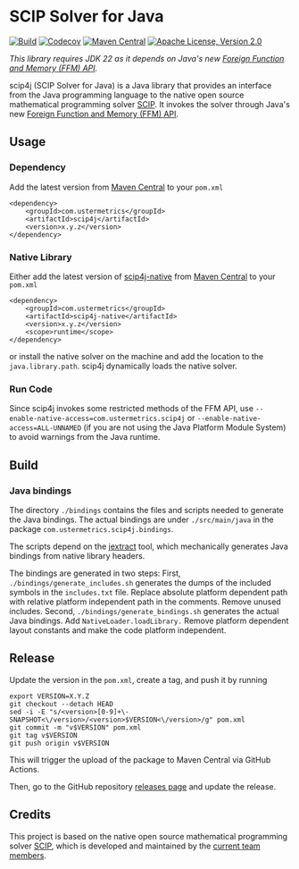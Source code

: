 # SCIP Solver for Java

[![Build](https://github.com/atraplet/scip4j/actions/workflows/build.yml/badge.svg)](https://github.com/atraplet/scip4j/actions/workflows/build.yml)
[![Codecov](https://codecov.io/github/atraplet/scip4j/graph/badge.svg?token=S8TXRQ4UAZ)](https://codecov.io/github/atraplet/scip4j)
[![Maven Central](https://img.shields.io/maven-central/v/com.ustermetrics/scip4j)](https://central.sonatype.com/artifact/com.ustermetrics/scip4j)
[![Apache License, Version 2.0](https://img.shields.io/badge/License-Apache_2.0-blue.svg)](https://github.com/atraplet/scip4j/blob/master/LICENSE)

*This library requires JDK 22 as it depends on Java's
new [Foreign Function and Memory (FFM) API](https://docs.oracle.com/en/java/javase/22/core/foreign-function-and-memory-api.html).*

scip4j (SCIP Solver for Java) is a Java library that provides an interface from the Java programming language to the
native open source mathematical programming solver [SCIP](https://www.scipopt.org). It invokes the solver
through Java's
new [Foreign Function and Memory (FFM) API](https://docs.oracle.com/en/java/javase/22/core/foreign-function-and-memory-api.html).

## Usage

### Dependency

Add the latest version from [Maven Central](https://central.sonatype.com/artifact/com.ustermetrics/scip4j) to
your `pom.xml`

```
<dependency>
    <groupId>com.ustermetrics</groupId>
    <artifactId>scip4j</artifactId>
    <version>x.y.z</version>
</dependency>
```

### Native Library

Either add the latest version of [scip4j-native](https://github.com/atraplet/scip4j-native)
from [Maven Central](https://central.sonatype.com/artifact/com.ustermetrics/scip4j-native) to
your `pom.xml`

```
<dependency>
    <groupId>com.ustermetrics</groupId>
    <artifactId>scip4j-native</artifactId>
    <version>x.y.z</version>
    <scope>runtime</scope>
</dependency>
```

or install the native solver on the machine and add the location to the `java.library.path`. scip4j dynamically loads
the native solver.

### Run Code

Since scip4j invokes some restricted methods of the FFM API, use `--enable-native-access=com.ustermetrics.scip4j`
or `--enable-native-access=ALL-UNNAMED` (if you are not using the Java Platform Module System) to avoid warnings from
the Java runtime.

## Build

### Java bindings

The directory `./bindings` contains the files and scripts needed to generate the Java bindings. The actual bindings are
under `./src/main/java` in the package `com.ustermetrics.scip4j.bindings`.

The scripts depend on the [jextract](https://jdk.java.net/jextract/) tool, which mechanically generates Java bindings
from native library headers.

The bindings are generated in two steps: First, `./bindings/generate_includes.sh` generates the dumps of the included
symbols in the `includes.txt` file. Replace absolute platform dependent path with relative platform independent path in
the comments. Remove unused includes. Second, `./bindings/generate_bindings.sh` generates the actual Java bindings.
Add `NativeLoader.loadLibrary.` Remove platform dependent layout constants and make the code platform independent.

## Release

Update the version in the `pom.xml`, create a tag, and push it by running

```
export VERSION=X.Y.Z
git checkout --detach HEAD
sed -i -E "s/<version>[0-9]+\-SNAPSHOT<\/version>/<version>$VERSION<\/version>/g" pom.xml
git commit -m "v$VERSION" pom.xml
git tag v$VERSION
git push origin v$VERSION
```

This will trigger the upload of the package to Maven Central via GitHub Actions.

Then, go to the GitHub repository [releases page](https://github.com/atraplet/scip4j/releases) and update the release.

## Credits

This project is based on the native open source mathematical programming
solver [SCIP](https://www.scipopt.org),
which is developed and maintained by the [current team members](https://scipopt.org/index.php#developers).

